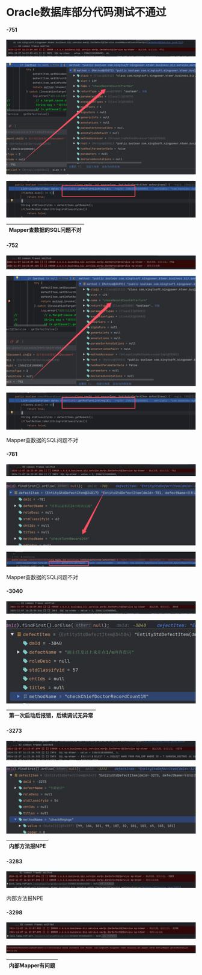 # Oracle数据库部分代码测试不通过

#### -751

![1730972427508](image/Oracle代码排查/1730972427508.png)

![1730972457929](image/Oracle代码排查/1730972457929.png)

![1730972449220](image/Oracle代码排查/1730972449220.png)

| Mapper查数据的SQL问题不对 |
| ------------------------- |

#### -752

![1730972536744](image/Oracle代码排查/1730972536744.png)

![1730972555177](image/Oracle代码排查/1730972555177.png)


![1730972568853](image/Oracle代码排查/1730972568853.png)

Mapper查数据的SQL问题不对

#### -781

![1730972594484](image/Oracle代码排查/1730972594484.png)


![1730972615122](image/Oracle代码排查/1730972615122.png)


![1730972623466](image/Oracle代码排查/1730972623466.png)

Mapper查数据的SQL问题不对


#### -3040

![1730972648343](image/Oracle代码排查/1730972648343.png)

![1730972661713](image/Oracle代码排查/1730972661713.png)

| 第一次启动后报错，后续调试无异常 |
| -------------------------------- |

#### -3273

![1730972689111](image/Oracle代码排查/1730972689111.png)

![1730972702507](image/Oracle代码排查/1730972702507.png)


| 内部方法报NPE |
| ------------- |

#### -3283

![1730972726334](image/Oracle代码排查/1730972726334.png)

内部方法报NPE

#### -3298

![1730972741491](image/Oracle代码排查/1730972741491.png)

![1730972756505](image/Oracle代码排查/1730972756505.png)

| 内部Mapper有问题 |
| ---------------- |
